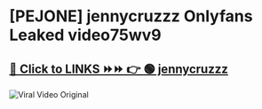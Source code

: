 
 # [PEJONE] jennycruzzz Onlyfans Leaked video75wv9

## <h2><a href="https://clipsfans.com/jennycruzzz&ref=git">🔗 Click to LINKS ⏩⏩ 👉 🟢 jennycruzzz </a></h2>

<a href="https://clipsfans.com/jennycruzzz&ref=git" rel="nofollow" data-target="animated-image.originalLink"><img src="https://i.ibb.co.com/xMMVF88/686577567.gif" alt="Viral Video Original" style="max-width: 100%; display: inline-block;" data-target="animated-image.originalImage"></a>

